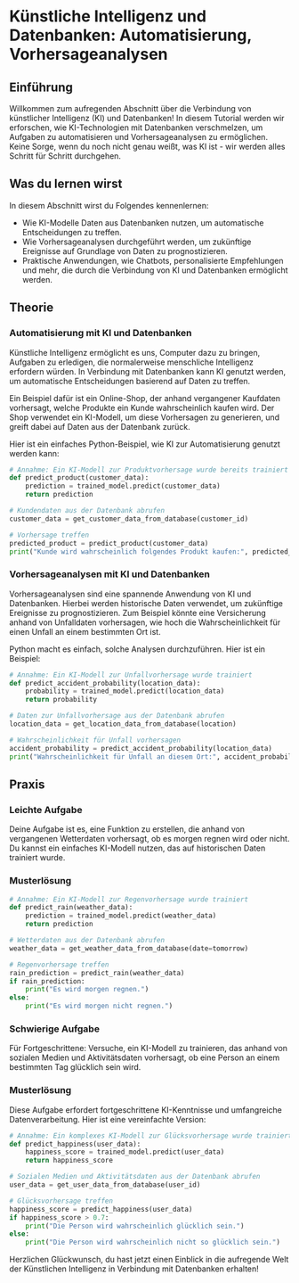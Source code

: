 
# Künstliche Intelligenz und Datenbanken: Automatisierung, Vorhersageanalysen

## Einführung

Willkommen zum aufregenden Abschnitt über die Verbindung von künstlicher Intelligenz (KI) und Datenbanken! In diesem Tutorial werden wir erforschen, wie KI-Technologien mit Datenbanken verschmelzen, um Aufgaben zu automatisieren und Vorhersageanalysen zu ermöglichen. Keine Sorge, wenn du noch nicht genau weißt, was KI ist - wir werden alles Schritt für Schritt durchgehen.

## Was du lernen wirst

In diesem Abschnitt wirst du Folgendes kennenlernen:

- Wie KI-Modelle Daten aus Datenbanken nutzen, um automatische Entscheidungen zu treffen.
- Wie Vorhersageanalysen durchgeführt werden, um zukünftige Ereignisse auf Grundlage von Daten zu prognostizieren.
- Praktische Anwendungen, wie Chatbots, personalisierte Empfehlungen und mehr, die durch die Verbindung von KI und Datenbanken ermöglicht werden.

## Theorie

### Automatisierung mit KI und Datenbanken

Künstliche Intelligenz ermöglicht es uns, Computer dazu zu bringen, Aufgaben zu erledigen, die normalerweise menschliche Intelligenz erfordern würden. In Verbindung mit Datenbanken kann KI genutzt werden, um automatische Entscheidungen basierend auf Daten zu treffen.

Ein Beispiel dafür ist ein Online-Shop, der anhand vergangener Kaufdaten vorhersagt, welche Produkte ein Kunde wahrscheinlich kaufen wird. Der Shop verwendet ein KI-Modell, um diese Vorhersagen zu generieren, und greift dabei auf Daten aus der Datenbank zurück.

Hier ist ein einfaches Python-Beispiel, wie KI zur Automatisierung genutzt werden kann:

```python
# Annahme: Ein KI-Modell zur Produktvorhersage wurde bereits trainiert
def predict_product(customer_data):
    prediction = trained_model.predict(customer_data)
    return prediction

# Kundendaten aus der Datenbank abrufen
customer_data = get_customer_data_from_database(customer_id)

# Vorhersage treffen
predicted_product = predict_product(customer_data)
print("Kunde wird wahrscheinlich folgendes Produkt kaufen:", predicted_product)
```

### Vorhersageanalysen mit KI und Datenbanken

Vorhersageanalysen sind eine spannende Anwendung von KI und Datenbanken. Hierbei werden historische Daten verwendet, um zukünftige Ereignisse zu prognostizieren. Zum Beispiel könnte eine Versicherung anhand von Unfalldaten vorhersagen, wie hoch die Wahrscheinlichkeit für einen Unfall an einem bestimmten Ort ist.

Python macht es einfach, solche Analysen durchzuführen. Hier ist ein Beispiel:

```python
# Annahme: Ein KI-Modell zur Unfallvorhersage wurde trainiert
def predict_accident_probability(location_data):
    probability = trained_model.predict(location_data)
    return probability

# Daten zur Unfallvorhersage aus der Datenbank abrufen
location_data = get_location_data_from_database(location)

# Wahrscheinlichkeit für Unfall vorhersagen
accident_probability = predict_accident_probability(location_data)
print("Wahrscheinlichkeit für Unfall an diesem Ort:", accident_probability)
```

## Praxis

### Leichte Aufgabe

Deine Aufgabe ist es, eine Funktion zu erstellen, die anhand von vergangenen Wetterdaten vorhersagt, ob es morgen regnen wird oder nicht. Du kannst ein einfaches KI-Modell nutzen, das auf historischen Daten trainiert wurde.

### Musterlösung

```python
# Annahme: Ein KI-Modell zur Regenvorhersage wurde trainiert
def predict_rain(weather_data):
    prediction = trained_model.predict(weather_data)
    return prediction

# Wetterdaten aus der Datenbank abrufen
weather_data = get_weather_data_from_database(date=tomorrow)

# Regenvorhersage treffen
rain_prediction = predict_rain(weather_data)
if rain_prediction:
    print("Es wird morgen regnen.")
else:
    print("Es wird morgen nicht regnen.")
```

### Schwierige Aufgabe

Für Fortgeschrittene: Versuche, ein KI-Modell zu trainieren, das anhand von sozialen Medien und Aktivitätsdaten vorhersagt, ob eine Person an einem bestimmten Tag glücklich sein wird.

### Musterlösung

Diese Aufgabe erfordert fortgeschrittene KI-Kenntnisse und umfangreiche Datenverarbeitung. Hier ist eine vereinfachte Version:

```python
# Annahme: Ein komplexes KI-Modell zur Glücksvorhersage wurde trainiert
def predict_happiness(user_data):
    happiness_score = trained_model.predict(user_data)
    return happiness_score

# Sozialen Medien und Aktivitätsdaten aus der Datenbank abrufen
user_data = get_user_data_from_database(user_id)

# Glücksvorhersage treffen
happiness_score = predict_happiness(user_data)
if happiness_score > 0.7:
    print("Die Person wird wahrscheinlich glücklich sein.")
else:
    print("Die Person wird wahrscheinlich nicht so glücklich sein.")
```

Herzlichen Glückwunsch, du hast jetzt einen Einblick in die aufregende Welt der Künstlichen Intelligenz in Verbindung mit Datenbanken erhalten!

